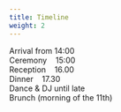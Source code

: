 ```yaml
---
title: Timeline
weight: 2
---
```


Arrival from 14:00\
Ceremony&nbsp;&nbsp;&nbsp;&nbsp;15:00\
Reception&nbsp;&nbsp;&nbsp;&nbsp;16.00\
Dinner&nbsp;&nbsp;&nbsp;&nbsp;17.30\
Dance & DJ until late\
Brunch (morning of the 11th)
